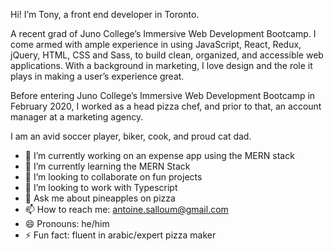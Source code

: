 Hi! I’m Tony, a front end developer in Toronto. 

A recent grad of Juno College’s Immersive Web Development Bootcamp. I come armed with ample experience in using JavaScript, React, Redux, jQuery, HTML, CSS and Sass, to build clean, organized, and accessible web applications. With a background in marketing, I love design and the role it plays in making a user’s experience great. 

Before entering Juno College’s Immersive Web Development Bootcamp in February 2020, I worked as a head pizza chef, and prior to that, an account manager at a marketing agency. 

I am an avid soccer player, biker, cook, and proud cat dad. 

- 🔭 I’m currently working on an expense app using the MERN stack
- 🌱 I’m currently learning the MERN Stack
- 👯 I’m looking to collaborate on fun projects
- 🤔 I’m looking to work with Typescript
- 💬 Ask me about pineapples on pizza
- 📫 How to reach me: antoine.salloum@gmail.com
- 😄 Pronouns: he/him
- ⚡ Fun fact: fluent in arabic/expert pizza maker

<!--
**tonysalloum/tonysalloum** is a ✨ _special_ ✨ repository because its `README.md` (this file) appears on your GitHub profile.

Here are some ideas to get you started:

- 🔭 I’m currently working on an expense app using the MERN stack
- 🌱 I’m currently learning the MERN Stack
- 👯 I’m looking to collaborate on 
- 🤔 I’m looking for help with Typescript
- 💬 Ask me about pineapples on pizza
- 📫 How to reach me: antoine.salloum@gmail.com
- 😄 Pronouns: he/him
- ⚡ Fun fact: fluent in arabic
-->
